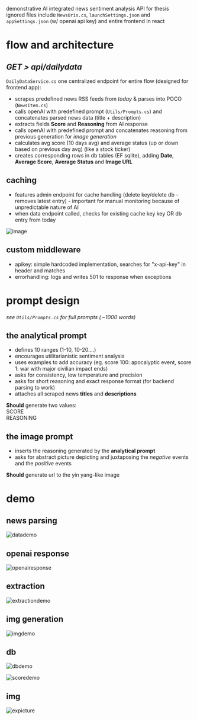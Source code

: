 demonstrative AI integrated news sentiment analysis API for thesis\
ignored files include `NewsUris.cs`, `launchSettings.json` and `appSettings.json` (w/ openai api key) and entire frontend in react

# flow and architecture
## _GET > api/dailydata_
`DailyDataService.cs`
one centralized endpoint for entire flow (designed for frontend app):

- scrapes predefined news RSS feeds from _today_ & parses into POCO (`NewsItem.cs`)
- calls openAI with predefined prompt (`Utils/Prompts.cs`) and concatenates parsed news data (title + description)
- extracts fields **Score** and **Reasoning** from AI response
- calls openAI with predefined prompt and concatenates reasoning from previous generation for _image generation_
- calculates avg score (10 days avg) and average status (up or down based on previous day avg) (like a stock ticker)
- creates corresponding rows in db tables (EF sqlite), adding **Date**, **Average Score**, **Average Status** and **Image URL**

## caching
- features admin endpoint for cache handling (delete key/delete db - removes latest entry) - important for manual monitoring because of unpredictable nature of AI
- when data endpoint called, checks for existing cache key key OR db entry from today

![image](https://github.com/user-attachments/assets/7a1666a7-ebe0-4d77-8b8a-ce0827c57f84)


## custom middleware
- apikey: simple hardcoded implementation, searches for "x-api-key" in header and matches
- errorhandling: logs and writes 501 to response when exceptions

# prompt design
_see `Utils/Prompts.cs` for full prompts (∼1000 words)_

## the analytical prompt
- defines 10 ranges (1-10, 10-20....)
- encourages utilitarianistic sentiment analysis
- uses examples to add accuracy (eg. score 100: apocalyptic event, score 1: war with major civilian impact ends)
- asks for consistency, low temperature and precision
- asks for short reasoning and exact response format (for backend parsing to work)
- attaches all scraped news **titles** and **descriptions**

**Should** generate two values:\
  SCORE\
  REASONING

## the image prompt
- inserts the reasoning generated by the **analytical prompt**
- asks for abstract picture depicting and juxtaposing the _negative_ events and the _positive_ events

**Should** generate url to the yin yang-like image

# demo
## news parsing
![datademo](https://github.com/user-attachments/assets/c7ff7add-294a-4ac1-925f-0a6779010d21)

## openai response
![openairesponse](https://github.com/user-attachments/assets/dc62a619-2cfb-4f29-9376-a7f505988d43)

## extraction
![extractiondemo](https://github.com/user-attachments/assets/4156ca5e-ee1b-470c-98d6-75d6ff41ef01)

## img generation
![imgdemo](https://github.com/user-attachments/assets/512f0149-97b0-4ae9-8748-ad93e65594d2)

## db
![dbdemo](https://github.com/user-attachments/assets/d4c4c264-b31d-4a72-93b3-4b3e0332c457)

![scoredemo](https://github.com/user-attachments/assets/967c7a71-f864-41c8-8266-282a2e416ff0)

## img
![expicture](https://github.com/user-attachments/assets/f235ea83-2be6-4a96-8080-0e829a805fe0)



